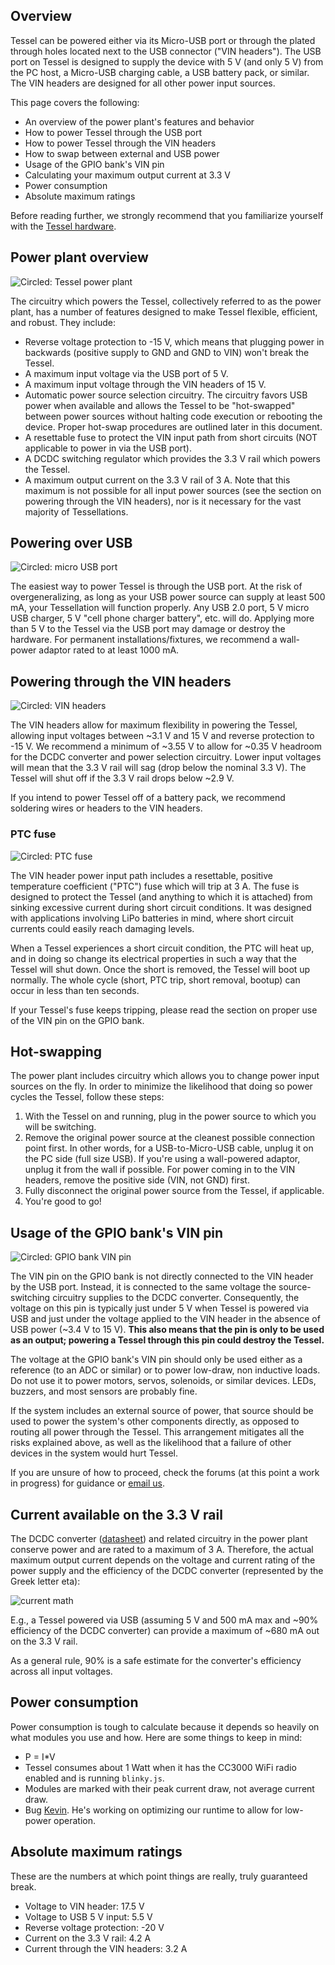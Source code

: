## Overview

Tessel can be powered either via its Micro-USB port or through the plated through holes located next to the USB connector ("VIN headers"). The USB port on Tessel is designed to supply the device with 5 V (and only 5 V) from the PC host, a Micro-USB charging cable, a USB battery pack, or similar. The VIN headers are designed for all other power input sources.

This page covers the following:

*  An overview of the power plant's features and behavior
*  How to power Tessel through the USB port
*  How to power Tessel through the VIN headers
*  How to swap between external and USB power
*  Usage of the GPIO bank's VIN pin
*  Calculating your maximum output current at 3.3 V
*  Power consumption
*  Absolute maximum ratings

Before reading further, we strongly recommend that you familiarize yourself with the [Tessel hardware](https://github.com/tessel/hardware/blob/master/tessel-hardware-overview.md). 

## Power plant overview

![Circled: Tessel power plant](https://s3.amazonaws.com/technicalmachine-assets/doc+pictures/hardware_design_docs/pp.png)

The circuitry which powers the Tessel, collectively referred to as the power plant, has a number of features designed to make Tessel flexible, efficient, and robust. They include:

*  Reverse voltage protection to -15 V, which means that plugging power in backwards (positive supply to GND and GND to VIN) won't break the Tessel.
*  A maximum input voltage via the USB port of 5 V.
*  A maximum input voltage through the VIN headers of 15 V.
*  Automatic power source selection circuitry. The circuitry favors USB power when available and allows the Tessel to be "hot-swapped" between power sources without halting code execution or rebooting the device. Proper hot-swap procedures are outlined later in this document.
*  A resettable fuse to protect the VIN input path from short circuits (NOT applicable to power in via the USB port).
*  A DCDC switching regulator which provides the 3.3 V rail which powers the Tessel.
*  A maximum output current on the 3.3 V rail of 3 A. Note that this maximum is not possible for all input power sources (see the section on powering through the VIN headers), nor is it necessary for the vast majority of Tessellations.

## Powering over USB

![Circled: micro USB port](https://s3.amazonaws.com/technicalmachine-assets/doc+pictures/hardware_design_docs/usb.png)

The easiest way to power Tessel is through the USB port. At the risk of overgeneralizing, as long as your USB power source can supply at least 500 mA, your Tessellation will function properly. Any USB 2.0 port, 5 V micro USB charger, 5 V "cell phone charger battery", etc. will do. Applying more than 5 V to the Tessel via the USB port may damage or destroy the hardware. For permanent installations/fixtures, we recommend a wall-power adaptor rated to at least 1000 mA.

## Powering through the VIN headers

![Circled: VIN headers](https://s3.amazonaws.com/technicalmachine-assets/doc+pictures/hardware_design_docs/vin.png)

The VIN headers allow for maximum flexibility in powering the Tessel, allowing input voltages between ~3.1 V and 15 V and reverse protection to -15 V. We recommend a minimum of ~3.55 V to allow for ~0.35 V headroom for the DCDC converter and power selection circuitry. Lower input voltages will mean that the 3.3 V rail will sag (drop below the nominal 3.3 V). The Tessel will shut off if the 3.3 V rail drops below ~2.9 V.

If you intend to power Tessel off of a battery pack, we recommend soldering wires or headers to the VIN headers.

### PTC fuse

![Circled: PTC fuse](https://s3.amazonaws.com/technicalmachine-assets/doc+pictures/hardware_design_docs/ptc.png)

The VIN header power input path includes a resettable, positive temperature coefficient ("PTC") fuse which will trip at 3 A. The fuse is designed to protect the Tessel (and anything to which it is attached) from sinking excessive current during short circuit conditions. It was designed with applications involving LiPo batteries in mind, where short circuit currents could easily reach damaging levels.

When a Tessel experiences a short circuit condition, the PTC will heat up, and in doing so change its electrical properties in such a way that the Tessel will shut down. Once the short is removed, the Tessel will boot up normally. The whole cycle (short, PTC trip, short removal, bootup) can occur in less than ten seconds.

If your Tessel's fuse keeps tripping, please read the section on proper use of the VIN pin on the GPIO bank.

## Hot-swapping

The power plant includes circuitry which allows you to change power input sources on the fly. In order to minimize the likelihood that doing so power cycles the Tessel, follow these steps:

1.  With the Tessel on and running, plug in the power source to which you will be switching.
2.  Remove the original power source at the cleanest possible connection point first. In other words, for a USB-to-Micro-USB cable, unplug it on the PC side (full size USB). If you're using a wall-powered adaptor, unplug it from the wall if possible. For power coming in to the VIN headers, remove the positive side (VIN, not GND) first.
3.  Fully disconnect the original power source from the Tessel, if applicable.
4.  You're good to go!

## Usage of the GPIO bank's VIN pin

![Circled: GPIO bank VIN pin](https://s3.amazonaws.com/technicalmachine-assets/doc+pictures/hardware_design_docs/vin-gpio.png)

The VIN pin on the GPIO bank is not directly connected to the VIN header by the USB port. Instead, it is connected to the same voltage the source-switching circuitry supplies to the DCDC converter. Consequently, the voltage on this pin is typically just under 5 V when Tessel is powered via USB and just under the voltage applied to the VIN header in the absence of USB power (~3.4 V to 15 V). **This also means that the pin is only to be used as an output; powering a Tessel through this pin could destroy the Tessel.**

The voltage at the GPIO bank's VIN pin should only be used either as a reference (to an ADC or similar) or to power low-draw, non inductive loads. Do not use it to power motors, servos, solenoids, or similar devices. LEDs, buzzers, and most sensors are probably fine.

If the system includes an external source of power, that source should be used to power the system's other components directly, as opposed to routing all power through the Tessel. This arrangement mitigates all the risks explained above, as well as the likelihood that a failure of other devices in the system would hurt Tessel.

If you are unsure of how to proceed, check the forums (at this point a work in progress) for guidance or [email us](mailto:team@technical.io).

## Current available on the 3.3 V rail

The DCDC converter ([datasheet](http://www.ti.com/lit/ds/symlink/tps62132.pdf)) and related circuitry in the power plant conserve power and are rated to a maximum of 3 A. Therefore, the actual maximum output current depends on the voltage and current rating of the power supply and the efficiency of the DCDC converter (represented by the Greek letter eta):

![current math](https://s3.amazonaws.com/technicalmachine-assets/doc+pictures/hardware_design_docs/dcdc-iout.png)

E.g., a Tessel powered via USB (assuming 5 V and 500 mA max and ~90% efficiency of the DCDC converter) can provide a maximum of ~680 mA out on the 3.3 V rail.

As a general rule, 90% is a safe estimate for the converter's efficiency across all input voltages.

## Power consumption

Power consumption is tough to calculate because it depends so heavily on what modules you use and how. Here are some things to keep in mind:

*  P = I*V
*  Tessel consumes about 1 Watt when it has the CC3000 WiFi radio enabled and is running ```blinky.js```.
*  Modules are marked with their peak current draw, not average current draw.
*  Bug [Kevin](mailto:kevin@technical.io). He's working on optimizing our runtime to allow for low-power operation.

## Absolute maximum ratings

These are the numbers at which point things are really, truly guaranteed break.

*  Voltage to VIN header: 17.5 V
*  Voltage to USB 5 V input: 5.5 V
*  Reverse voltage protection: -20 V
*  Current on the 3.3 V rail: 4.2 A
*  Current through the VIN headers: 3.2 A
